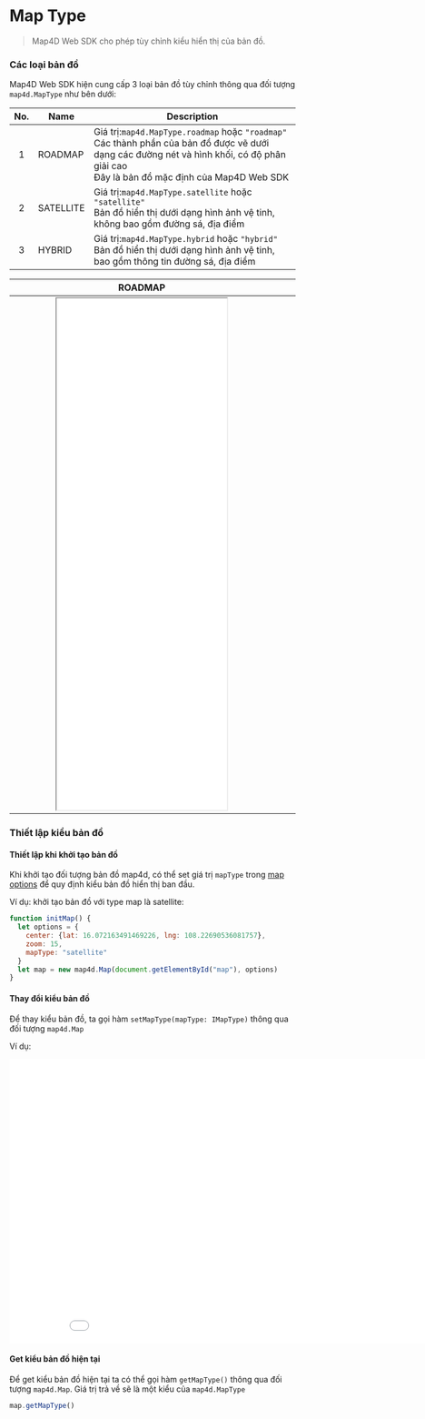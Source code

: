 # Map Type

> Map4D Web SDK cho phép tùy chỉnh kiểu hiển thị của bản đồ.

### Các loại bản đồ

Map4D Web SDK  hiện cung cấp 3 loại bản đồ tùy chỉnh thông qua đối tượng `map4d.MapType` như bên dưới:

| No. | Name      | Description                                                                                                                                                                                 |
|:---:|-----------|---------------------------------------------------------------------------------------------------------------------------------------------------------------------------------------------|
|  1  | ROADMAP   | Giá trị:`map4d.MapType.roadmap` hoặc `"roadmap"`<br>Các thành phần của bản đồ được vẽ dưới dạng các đường nét và hình khối, có độ phân giải cao<br>Đây là bản đồ mặc định của Map4D Web SDK |
|  2  | SATELLITE | Giá trị:`map4d.MapType.satellite` hoặc `"satellite"`<br> Bản đồ hiển thị dưới dạng hình ảnh vệ tinh, không bao gồm đường sá, địa điểm |
|  3  | HYBRID    | Giá trị:`map4d.MapType.hybrid` hoặc `"hybrid"`<br> Bản đồ hiển thị dưới dạng hình ảnh vệ tinh, bao gồm thông tin đường sá, địa điểm   |


| <div style="width:450px">ROADMAP</div>                                                    | <div style="width:450px">SATELLITE</div>                                                  | <div style="width:450px">HYBRID</div>                                                                 |
|:-----------------------------------------------------------------------------------------:|:-----------------------------------------------------------------------------------------:|:-----------------------------------------------------------------------------------------------------:|
| <iframe src="./html/maptype-roadmap.html" class="is-fullwidth" height="900px"></iframe>   | <iframe src="./html/maptype-satellite.html" class="is-fullwidth" height="900px"></iframe> | <iframe src="./html/maptype-hybrid.html" class="is-fullwidth" width="400px" height="900px"></iframe>  |


### Thiết lập kiểu bản đồ

#### Thiết lập khi khởi tạo bản đồ

Khi khởi tạo đối tượng bản đồ map4d, có thể set giá trị `mapType` trong [map options](guides/map-options.md) để quy định kiểu bản đồ hiển thị ban đầu.

Ví dụ: khởi tạo bản đồ với type map là satellite:

```js
function initMap() {
  let options = {
    center: {lat: 16.072163491469226, lng: 108.22690536081757},
    zoom: 15,
    mapType: "satellite"
  }
  let map = new map4d.Map(document.getElementById("map"), options)
}
```

#### Thay đổi kiểu bản đồ

Để thay kiểu bản đồ, ta gọi hàm `setMapType(mapType: IMapType)` thông qua đối tượng `map4d.Map`

Ví dụ:
<iframe style="min-width: 900px;" height="500px" src="//jsfiddle.net/duydung2007/axnp2ebj//embedded/" allowfullscreen="allowfullscreen" allowpaymentrequest frameborder="0"></iframe>


#### Get kiểu bản đồ hiện tại

Để get kiểu bản đồ hiện tại ta có thể gọi hàm `getMapType()` thông qua đối tượng `map4d.Map`. Giá trị trả về sẽ là một kiểu
của `map4d.MapType`

```javascript
map.getMapType()
```
